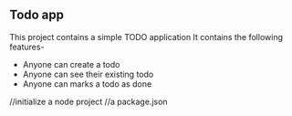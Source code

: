 ## Todo app

This project contains a simple TODO application
It contains the following features-

- Anyone can create a todo
- Anyone can see their existing todo
- Anyone can marks a todo as done 

//initialize a node  project
//a package.json